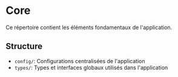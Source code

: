 # Core

Ce répertoire contient les éléments fondamentaux de l'application.

## Structure

- `config/`: Configurations centralisées de l'application
- `types/`: Types et interfaces globaux utilisés dans l'application
